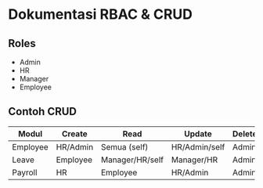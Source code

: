 # Dokumentasi RBAC & CRUD

## Roles
- Admin
- HR
- Manager
- Employee

## Contoh CRUD
| Modul | Create | Read | Update | Delete |
|-------|--------|------|--------|--------|
| Employee | HR/Admin | Semua (self) | HR/Admin/self | Admin |
| Leave | Employee | Manager/HR/self | Manager/HR | Admin |
| Payroll | HR | Employee | HR/Admin | Admin |

